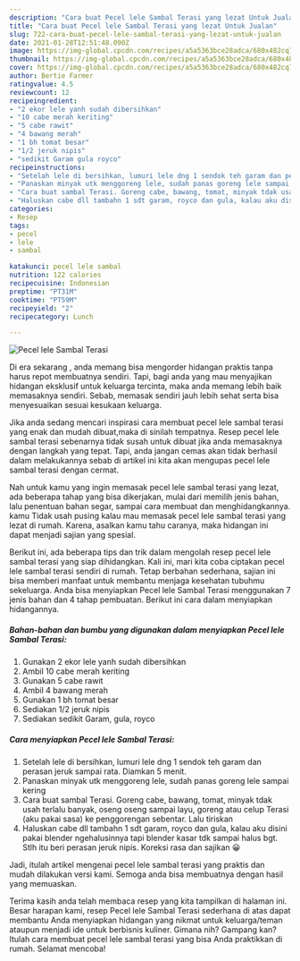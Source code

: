 ```yaml
---
description: "Cara buat Pecel lele Sambal Terasi yang lezat Untuk Jualan"
title: "Cara buat Pecel lele Sambal Terasi yang lezat Untuk Jualan"
slug: 722-cara-buat-pecel-lele-sambal-terasi-yang-lezat-untuk-jualan
date: 2021-01-28T12:51:48.090Z
image: https://img-global.cpcdn.com/recipes/a5a5363bce28adca/680x482cq70/pecel-lele-sambal-terasi-foto-resep-utama.jpg
thumbnail: https://img-global.cpcdn.com/recipes/a5a5363bce28adca/680x482cq70/pecel-lele-sambal-terasi-foto-resep-utama.jpg
cover: https://img-global.cpcdn.com/recipes/a5a5363bce28adca/680x482cq70/pecel-lele-sambal-terasi-foto-resep-utama.jpg
author: Bertie Farmer
ratingvalue: 4.5
reviewcount: 12
recipeingredient:
- "2 ekor lele yanh sudah dibersihkan"
- "10 cabe merah keriting"
- "5 cabe rawit"
- "4 bawang merah"
- "1 bh tomat besar"
- "1/2 jeruk nipis"
- "sedikit Garam gula royco"
recipeinstructions:
- "Setelah lele di bersihkan, lumuri lele dng 1 sendok teh garam dan perasan jeruk sampai rata. Diamkan 5 menit."
- "Panaskan minyak utk menggoreng lele, sudah panas goreng lele sampai kering"
- "Cara buat sambal Terasi. Goreng cabe, bawang, tomat, minyak tdak usah terlalu banyak, oseng oseng sampai layu, goreng atau celup Terasi (aku pakai sasa) ke penggorengan sebentar. Lalu tiriskan"
- "Haluskan cabe dll tambahn 1 sdt garam, royco dan gula, kalau aku disini pakai blender ngehalusinnya tapi blender kasar tdk sampai halus bgt. Stlh itu beri perasan jeruk nipis. Koreksi rasa dan sajikan 😀"
categories:
- Resep
tags:
- pecel
- lele
- sambal

katakunci: pecel lele sambal 
nutrition: 122 calories
recipecuisine: Indonesian
preptime: "PT31M"
cooktime: "PT59M"
recipeyield: "2"
recipecategory: Lunch

---
```



![Pecel lele Sambal Terasi](https://img-global.cpcdn.com/recipes/a5a5363bce28adca/680x482cq70/pecel-lele-sambal-terasi-foto-resep-utama.jpg)

Di era  sekarang , anda memang bisa mengorder hidangan praktis tanpa harus repot membuatnya sendiri. Tapi, bagi anda yang mau menyajikan hidangan eksklusif untuk keluarga tercinta, maka anda memang lebih baik memasaknya sendiri. Sebab, memasak sendiri jauh lebih sehat serta bisa menyesuaikan sesuai kesukaan keluarga.

Jika anda sedang mencari inspirasi cara membuat pecel lele sambal terasi yang enak dan mudah dibuat,maka di sinilah tempatnya. Resep pecel lele sambal terasi  sebenarnya tidak susah untuk dibuat jika anda memasaknya dengan langkah yang tepat. Tapi, anda jangan cemas akan tidak berhasil dalam melakukannya 
sebab di artikel ini kita akan mengupas pecel lele sambal terasi dengan cermat.  



Nah untuk kamu yang ingin memasak pecel lele sambal terasi yang lezat, ada beberapa tahap yang bisa dikerjakan, mulai dari memilih jenis bahan, lalu penentuan bahan segar, sampai cara membuat dan menghidangkannya. kamu Tidak usah pusing kalau mau memasak pecel lele sambal terasi yang lezat di rumah. Karena, asalkan kamu  tahu caranya, maka hidangan ini dapat menjadi sajian yang spesial.

Berikut ini, ada beberapa tips dan trik dalam mengolah resep pecel lele sambal terasi yang siap dihidangkan. Kali ini, mari kita coba ciptakan pecel lele sambal terasi sendiri di rumah. Tetap berbahan sederhana, sajian ini bisa memberi manfaat untuk membantu menjaga kesehatan tubuhmu sekeluarga. Anda bisa menyiapkan Pecel lele Sambal Terasi menggunakan 7 jenis bahan dan 4 tahap pembuatan. Berikut ini cara dalam menyiapkan hidangannya.

<!--inarticleads1-->

##### Bahan-bahan dan bumbu yang digunakan dalam menyiapkan Pecel lele Sambal Terasi:

1. Gunakan 2 ekor lele yanh sudah dibersihkan
1. Ambil 10 cabe merah keriting
1. Gunakan 5 cabe rawit
1. Ambil 4 bawang merah
1. Gunakan 1 bh tomat besar
1. Sediakan 1/2 jeruk nipis
1. Sediakan sedikit Garam, gula, royco




<!--inarticleads2-->

##### Cara menyiapkan Pecel lele Sambal Terasi:

1. Setelah lele di bersihkan, lumuri lele dng 1 sendok teh garam dan perasan jeruk sampai rata. Diamkan 5 menit.
1. Panaskan minyak utk menggoreng lele, sudah panas goreng lele sampai kering
1. Cara buat sambal Terasi. Goreng cabe, bawang, tomat, minyak tdak usah terlalu banyak, oseng oseng sampai layu, goreng atau celup Terasi (aku pakai sasa) ke penggorengan sebentar. Lalu tiriskan
1. Haluskan cabe dll tambahn 1 sdt garam, royco dan gula, kalau aku disini pakai blender ngehalusinnya tapi blender kasar tdk sampai halus bgt. Stlh itu beri perasan jeruk nipis. Koreksi rasa dan sajikan 😀




Jadi, itulah artikel mengenai  pecel lele sambal terasi  yang praktis dan mudah dilakukan versi kami. Semoga anda bisa membuatnya dengan hasil yang memuaskan. 

Terima kasih anda telah membaca resep yang kita tampilkan di halaman ini. Besar harapan kami, resep  Pecel lele Sambal Terasi sederhana di atas dapat membantu Anda menyiapkan hidangan yang nikmat untuk keluarga/teman ataupun menjadi ide untuk berbisnis kuliner. Gimana nih? Gampang kan? Itulah cara membuat pecel lele sambal terasi yang bisa Anda praktikkan di rumah. Selamat mencoba!

